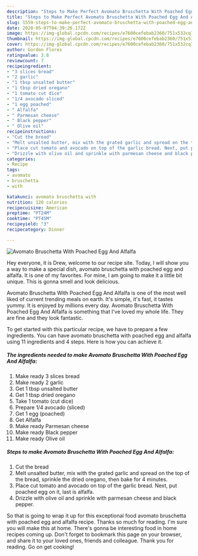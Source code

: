 ```yaml
---
description: "Steps to Make Perfect Avomato Bruschetta With Poached Egg And Alfalfa"
title: "Steps to Make Perfect Avomato Bruschetta With Poached Egg And Alfalfa"
slug: 1559-steps-to-make-perfect-avomato-bruschetta-with-poached-egg-and-alfalfa
date: 2020-05-07T04:39:26.172Z
image: https://img-global.cpcdn.com/recipes/e7600cefebab2360/751x532cq70/avomato-bruschetta-with-poached-egg-and-alfalfa-recipe-main-photo.jpg
thumbnail: https://img-global.cpcdn.com/recipes/e7600cefebab2360/751x532cq70/avomato-bruschetta-with-poached-egg-and-alfalfa-recipe-main-photo.jpg
cover: https://img-global.cpcdn.com/recipes/e7600cefebab2360/751x532cq70/avomato-bruschetta-with-poached-egg-and-alfalfa-recipe-main-photo.jpg
author: Gordon Flores
ratingvalue: 3.8
reviewcount: 7
recipeingredient:
- "3 slices bread"
- "2 garlic"
- "1 tbsp unsalted butter"
- "1 tbsp dried oregano"
- "1 tomato cut dice"
- "1/4 avocado sliced"
- "1 egg poached"
- " Alfalfa"
- " Parmesan cheese"
- " Black pepper"
- " Olive oil"
recipeinstructions:
- "Cut the bread"
- "Melt unsalted butter, mix with the grated garlic and spread on the top of the bread, sprinkle the dried oregano, then bake for 4 minutes."
- "Place cut tomato and avocado on top of the garlic bread. Next, put poached egg on it, last is alfalfa."
- "Drizzle with olive oil and sprinkle with parmesan cheese and black pepper."
categories:
- Recipe
tags:
- avomato
- bruschetta
- with

katakunci: avomato bruschetta with 
nutrition: 120 calories
recipecuisine: American
preptime: "PT24M"
cooktime: "PT45M"
recipeyield: "3"
recipecategory: Dinner

---
```



![Avomato Bruschetta With Poached Egg And Alfalfa](https://img-global.cpcdn.com/recipes/e7600cefebab2360/751x532cq70/avomato-bruschetta-with-poached-egg-and-alfalfa-recipe-main-photo.jpg)

Hey everyone, it is Drew, welcome to our recipe site. Today, I will show you a way to make a special dish, avomato bruschetta with poached egg and alfalfa. It is one of my favorites. For mine, I am going to make it a little bit unique. This is gonna smell and look delicious.

Avomato Bruschetta With Poached Egg And Alfalfa is one of the most well liked of current trending meals on earth. It's simple, it's fast, it tastes yummy. It is enjoyed by millions every day. Avomato Bruschetta With Poached Egg And Alfalfa is something that I've loved my whole life. They are fine and they look fantastic.




To get started with this particular recipe, we have to prepare a few ingredients. You can have avomato bruschetta with poached egg and alfalfa using 11 ingredients and 4 steps. Here is how you can achieve it.

<!--inarticleads1-->

##### The ingredients needed to make Avomato Bruschetta With Poached Egg And Alfalfa:

1. Make ready 3 slices bread
1. Make ready 2 garlic
1. Get 1 tbsp unsalted butter
1. Get 1 tbsp dried oregano
1. Take 1 tomato (cut dice)
1. Prepare 1/4 avocado (sliced)
1. Get 1 egg (poached)
1. Get  Alfalfa
1. Make ready  Parmesan cheese
1. Make ready  Black pepper
1. Make ready  Olive oil




<!--inarticleads2-->

##### Steps to make Avomato Bruschetta With Poached Egg And Alfalfa:

1. Cut the bread
1. Melt unsalted butter, mix with the grated garlic and spread on the top of the bread, sprinkle the dried oregano, then bake for 4 minutes.
1. Place cut tomato and avocado on top of the garlic bread. Next, put poached egg on it, last is alfalfa.
1. Drizzle with olive oil and sprinkle with parmesan cheese and black pepper.




So that is going to wrap it up for this exceptional food avomato bruschetta with poached egg and alfalfa recipe. Thanks so much for reading. I'm sure you will make this at home. There's gonna be interesting food in home recipes coming up. Don't forget to bookmark this page on your browser, and share it to your loved ones, friends and colleague. Thank you for reading. Go on get cooking!
